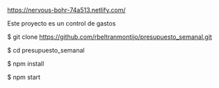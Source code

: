 https://nervous-bohr-74a513.netlify.com/

Este proyecto es un control de gastos

\$ git clone https://github.com/rbeltranmontijo/presupuesto_semanal.git

\$ cd presupuesto_semanal

\$ npm install

\$ npm start

